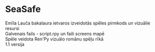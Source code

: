 # SeaSafe
Emīla Lauča bakalaura ietvaros izveidotās spēles pirmkods un vizuālie resursi\
Galvenais fails - script.rpy un faili screens mapē\
Spēle veidota Ren'Py vizuālo romānu spēļu rīkā\
1.1 versija
